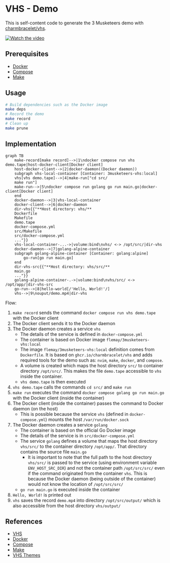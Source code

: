 # VHS - Demo

This is self-content code to generate the 3 Musketeers demo with [charmbracelet/vhs](https://github.com/charmbracelet/vhs).

[![Watch the video](something)](../../vhs-demo/demo.mp4)

## Prerequisites

- [Docker](https://www.docker.com/)
- [Compose](https://docs.docker.com/compose/)
- [Make](https://www.gnu.org/software/make/)

## Usage

```bash
# Build dependencies such as the Docker image
make deps
# Record the demo
make record
# Clean up
make prune
```

## Implementation

```mermaid
graph TB
    make-record[make record]-->|1\ndocker compose run vhs demo.tape|host-docker-client[Docker client]
    host-docker-client-->|2|docker-daemon((Docker daemon))
    subgraph vhs-local-container [Container: 3musketeers-vhs:local]
    vhs[vhs demo.tape]-->|4|make-run["cd src/
    make run"]
    make-run-->|5\ndocker compose run golang go run main.go|docker-client[Docker client]
    end
    docker-daemon-->|3|vhs-local-container
    docker-client-->|6|docker-daemon
    dir-vhs{{"**Host directory: vhs/**
    Dockerfile
    Makefile
    demo.tape
    docker-compose.yml
    src/Makefile
    src/docker-compose.yml
    ..."}}
    vhs-local-container-...->|volume:bind\nvhs/ <-> /opt/src/|dir-vhs
    docker-daemon-->|7|golang-alpine-container
    subgraph golang-alpine-container [Container: golang:alpine]
        go-run[go run main.go]
    end
    dir-vhs-src{{"**Host directory: vhs/src/**
    main.go
    ..."}}
    golang-alpine-container-.->|volume:bind\nvhs/src/ <-> /opt/app/|dir-vhs-src
    go-run-->|8|hello-world[/'Hello, World!'/]
    vhs-->|9\nouput/demo.mp4|dir-vhs
```

Flow:

1. `make record` sends the command `docker compose run vhs demo.tape` with the Docker client
2. The Docker client sends it to the Docker daemon
3. The Docker daemon creates a service `vhs`
	- The details of the service is defined in `docker-compose.yml`
	- The container is based on Docker image `flemay/3musketeers-vhs:local`
	- The image `flemay/3musketeers-vhs:local` definition comes from `Dockerfile`. It is based on `ghcr.io/charmbracelet/vhs` and adds required tools for the demo such as: `nvim`, `make`, `docker`, and `compose`.
	- A volume is created which maps the host directory `src/` to container directory `/opt/src/`. This makes the file `demo.tape` accessible to `vhs` inside the container.
	- `vhs demo.tape` is then executed
4. `vhs demo.tape` calls the commands `cd src/` and `make run`
5. `make run` executes the command `docker compose golang go run main.go` with the Docker client (inside the container)
6. The Docker client (inside the container) passes the command to Docker daemon (on the host)
	- This is possible because the service `vhs` (defined in `docker-compose.yml`) mounts the host `/var/run/docker.sock`
7. The Docker daemon creates a service `golang`
	- The container is based on the official Go Docker image
	- The details of the service is in `src/docker-compose.yml`
	- The service `golang` defines a volume that maps the host directory `vhs/src/` to the container directory `/opt/app/`. That directory contains the source file `main.go`
		- It is important to note that the full path to the host directory `vhs/src/` is passed to the service (using environment variable `ENV_HOST_SRC_DIR`) and not the container path `/opt/src/src/` even if the command originated from the container `vhs`. This is because the Docker daemon (being outside of the container) would not know the location of `/opt/src/src/`
	- `go run main.go` is executed inside the container
8. `Hello, World!` is printed out
9. `vhs` saves the record `demo.mp4` into directory `/opt/src/output/` which is also accessible from the host directory `vhs/output/`

## References

- [VHS](https://github.com/charmbracelet/vhs)
- [Docker](https://www.docker.com/)
- [Compose](https://docs.docker.com/compose/)
- [Make](https://www.gnu.org/software/make/)
- [VHS Themes](https://github.com/flemay/vhs-themes)
